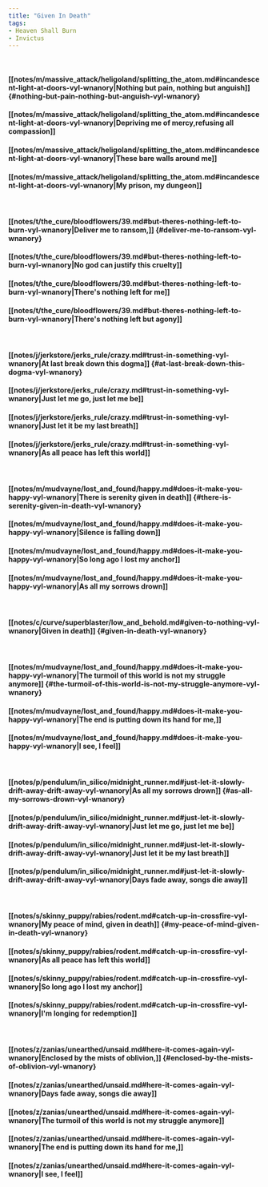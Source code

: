 ```yaml
---
title: "Given In Death"
tags:
- Heaven Shall Burn
- Invictus
---
```

&nbsp;
#### [[notes/m/massive_attack/heligoland/splitting_the_atom.md#incandescent-light-at-doors-vyl-wnanory|Nothing but pain, nothing but anguish]] {#nothing-but-pain-nothing-but-anguish-vyl-wnanory}
#### [[notes/m/massive_attack/heligoland/splitting_the_atom.md#incandescent-light-at-doors-vyl-wnanory|Depriving me of mercy,refusing all compassion]]
#### [[notes/m/massive_attack/heligoland/splitting_the_atom.md#incandescent-light-at-doors-vyl-wnanory|These bare walls around me]]
#### [[notes/m/massive_attack/heligoland/splitting_the_atom.md#incandescent-light-at-doors-vyl-wnanory|My prison, my dungeon]]
&nbsp;
#### [[notes/t/the_cure/bloodflowers/39.md#but-theres-nothing-left-to-burn-vyl-wnanory|Deliver me to ransom,]] {#deliver-me-to-ransom-vyl-wnanory}
#### [[notes/t/the_cure/bloodflowers/39.md#but-theres-nothing-left-to-burn-vyl-wnanory|No god can justify this cruelty]]
#### [[notes/t/the_cure/bloodflowers/39.md#but-theres-nothing-left-to-burn-vyl-wnanory|There's nothing left for me]]
#### [[notes/t/the_cure/bloodflowers/39.md#but-theres-nothing-left-to-burn-vyl-wnanory|There's nothing left but agony]]
&nbsp;
#### [[notes/j/jerkstore/jerks_rule/crazy.md#trust-in-something-vyl-wnanory|At last break down this dogma]] {#at-last-break-down-this-dogma-vyl-wnanory}
#### [[notes/j/jerkstore/jerks_rule/crazy.md#trust-in-something-vyl-wnanory|Just let me go, just let me be]]
#### [[notes/j/jerkstore/jerks_rule/crazy.md#trust-in-something-vyl-wnanory|Just let it be my last breath]]
#### [[notes/j/jerkstore/jerks_rule/crazy.md#trust-in-something-vyl-wnanory|As all peace has left this world]]
&nbsp;
#### [[notes/m/mudvayne/lost_and_found/happy.md#does-it-make-you-happy-vyl-wnanory|There is serenity given in death]] {#there-is-serenity-given-in-death-vyl-wnanory}
#### [[notes/m/mudvayne/lost_and_found/happy.md#does-it-make-you-happy-vyl-wnanory|Silence is falling down]]
#### [[notes/m/mudvayne/lost_and_found/happy.md#does-it-make-you-happy-vyl-wnanory|So long ago I lost my anchor]]
#### [[notes/m/mudvayne/lost_and_found/happy.md#does-it-make-you-happy-vyl-wnanory|As all my sorrows drown]]
&nbsp;
#### [[notes/c/curve/superblaster/low_and_behold.md#given-to-nothing-vyl-wnanory|Given in death]] {#given-in-death-vyl-wnanory}
&nbsp;
#### [[notes/m/mudvayne/lost_and_found/happy.md#does-it-make-you-happy-vyl-wnanory|The turmoil of this world is not my struggle anymore]] {#the-turmoil-of-this-world-is-not-my-struggle-anymore-vyl-wnanory}
#### [[notes/m/mudvayne/lost_and_found/happy.md#does-it-make-you-happy-vyl-wnanory|The end is putting down its hand for me,]]
#### [[notes/m/mudvayne/lost_and_found/happy.md#does-it-make-you-happy-vyl-wnanory|I see, I feel]]
&nbsp;
#### [[notes/p/pendulum/in_silico/midnight_runner.md#just-let-it-slowly-drift-away-drift-away-vyl-wnanory|As all my sorrows drown]] {#as-all-my-sorrows-drown-vyl-wnanory}
#### [[notes/p/pendulum/in_silico/midnight_runner.md#just-let-it-slowly-drift-away-drift-away-vyl-wnanory|Just let me go, just let me be]]
#### [[notes/p/pendulum/in_silico/midnight_runner.md#just-let-it-slowly-drift-away-drift-away-vyl-wnanory|Just let it be my last breath]]
#### [[notes/p/pendulum/in_silico/midnight_runner.md#just-let-it-slowly-drift-away-drift-away-vyl-wnanory|Days fade away, songs die away]]
&nbsp;
#### [[notes/s/skinny_puppy/rabies/rodent.md#catch-up-in-crossfire-vyl-wnanory|My peace of mind, given in death]] {#my-peace-of-mind-given-in-death-vyl-wnanory}
#### [[notes/s/skinny_puppy/rabies/rodent.md#catch-up-in-crossfire-vyl-wnanory|As all peace has left this world]]
#### [[notes/s/skinny_puppy/rabies/rodent.md#catch-up-in-crossfire-vyl-wnanory|So long ago I lost my anchor]]
#### [[notes/s/skinny_puppy/rabies/rodent.md#catch-up-in-crossfire-vyl-wnanory|I'm longing for redemption]]
&nbsp;
#### [[notes/z/zanias/unearthed/unsaid.md#here-it-comes-again-vyl-wnanory|Enclosed by the mists of oblivion,]] {#enclosed-by-the-mists-of-oblivion-vyl-wnanory}
#### [[notes/z/zanias/unearthed/unsaid.md#here-it-comes-again-vyl-wnanory|Days fade away, songs die away]]
#### [[notes/z/zanias/unearthed/unsaid.md#here-it-comes-again-vyl-wnanory|The turmoil of this world is not my struggle anymore]]
#### [[notes/z/zanias/unearthed/unsaid.md#here-it-comes-again-vyl-wnanory|The end is putting down its hand for me,]]
#### [[notes/z/zanias/unearthed/unsaid.md#here-it-comes-again-vyl-wnanory|I see, I feel]]
